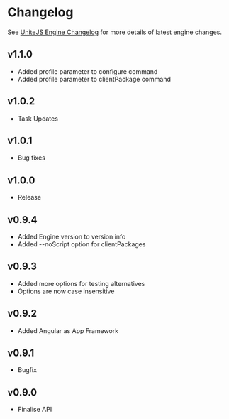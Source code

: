 # Changelog

See [UniteJS Engine Changelog](https://github.com/unitejs/engine/blob/master/CHANGELOG.md) for more details of latest engine changes.

## v1.1.0

* Added profile parameter to configure command
* Added profile parameter to clientPackage command

## v1.0.2

* Task Updates

## v1.0.1

* Bug fixes

## v1.0.0

* Release

## v0.9.4

* Added Engine version to version info
* Added --noScript option for clientPackages

## v0.9.3

* Added more options for testing alternatives
* Options are now case insensitive

## v0.9.2

* Added Angular as App Framework

## v0.9.1

* Bugfix

## v0.9.0

* Finalise API
